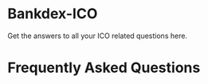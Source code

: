 # Bankdex-ICO

Get the answers to all your ICO related questions here. 

# Frequently Asked Questions
